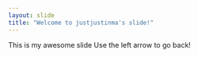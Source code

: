 ```yaml
---
layout: slide
title: "Welcome to justjustinma's slide!"
---
```

This is my awesome slide
Use the left arrow to go back!